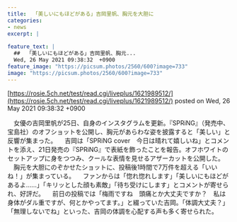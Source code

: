 ```yaml
---
title:  「美しいにもほどがある」吉岡里帆、胸元を大胆に 
categories:
- news
excerpt: |
  
feature_text: |
  ##  「美しいにもほどがある」吉岡里帆、胸元...
  Wed, 26 May 2021 09:38:32  +0900
feature_image: "https://picsum.photos/2560/600?image=733"
image: "https://picsum.photos/2560/600?image=733"
---
```


[https://rosie.5ch.net/test/read.cgi/liveplus/1621989512/](https://rosie.5ch.net/test/read.cgi/liveplus/1621989512/)
posted on Wed, 26 May 2021 09:38:32  +0900

<!--more-->

　女優の吉岡里帆が25日、自身のインスタグラムを更新。『SPRiNG』（発売中、宝島社）のオフショットを公開し、胸元があらわな姿を披露すると「美しい」と反響が集まった。 　吉岡は「SPRiNG cover　今日は晴れて嬉しいね」とコメントを添え、21日発売の『SPRiNG』で表紙を飾ったことを報告。オフホワイトのセットアップに身をつつみ、クールな表情を見せるアザーカットを公開した。 　胸元を大胆にのぞかせたショットに、投稿後1時間で7万件を超える「いいね！」が集まっている。 　ファンからは「惚れ惚れします」「美しいにもほどがあるよ……」「キリッとした顔も素敵」「待ち受けにします」とコメントが寄せられ、好評だ。 　前日の投稿では「梅雨ですね　頭痛とか大丈夫ですか？　私は身体がダル重ですが、何とかやってます。」と綴っていた吉岡。「体調大丈夫？」「無理しないでね」といった、吉岡の体調を心配する声も多く寄せられた。
